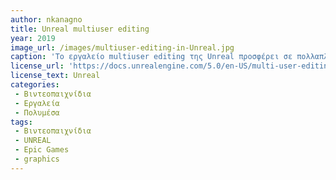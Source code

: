 ```yaml
---
author: nkanagno
title: Unreal multiuser editing
year: 2019
image_url: /images/multiuser-editing-in-Unreal.jpg
caption: 'Το εργαλείο multiuser editing της Unreal προσφέρει σε πολλαπλούς χρήστες που βρίσκονται σε διαφορετικούς υπολογιστές, να μπορούν να συνεισφέρουν ταυτοχρόνως σε ένα συγκεκριμένο project ή παιχνίδι. Πιο συγκεκριμένα, το Multi-User Editing βασίζεται σε ένα μοντέλο client-server, όπου ένας μεμονωμένος διακομιστής φιλοξενεί οποιονδήποτε αριθμό περιόδων σύνδεσης. Κάθε περίοδος λειτουργίας είναι ένα ξεχωριστό virtual workspace όπου οποιοσδήσποτε χρήστης της unreal-editor και είναι συνδεδεμένος στο ίδιο δίκτυο έχει τη δυνατότητα να συνεισφέρει στο ίδιο project, σε ένα κοινόχρηστο περιβάλλον.'
license_url: 'https://docs.unrealengine.com/5.0/en-US/multi-user-editing-overview-for-unreal-engine/'
license_text: Unreal
categories:
 - Βιντεοπαιχνίδια
 - Εργαλεία
 - Πολυμέσα
tags:
 - Βιντεοπαιχνίδια
 - UNREAL
 - Epic Games
 - graphics
---
```

